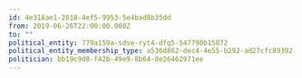 ```yaml
---
id: 4e318ae1-2618-4ef5-9953-5e4bad8b35dd
from: 2019-06-26T22:00:00.000Z
to: ""
political_entity: 779a159a-sdse-ryt4-dfg5-547790b15872
political_entity_membership_type: a536d862-dec4-4e55-b292-ad27cfc89392
politician: bb19c9d8-f42b-49e9-8b64-8e26462971ee
---
```

